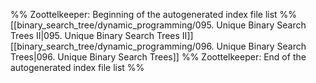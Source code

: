 %% Zoottelkeeper: Beginning of the autogenerated index file list  %%
 [[binary_search_tree/dynamic_programming/095. Unique Binary Search Trees II|095. Unique Binary Search Trees II]]
 [[binary_search_tree/dynamic_programming/096. Unique Binary Search Trees|096. Unique Binary Search Trees]]
%% Zoottelkeeper: End of the autogenerated index file list  %%
